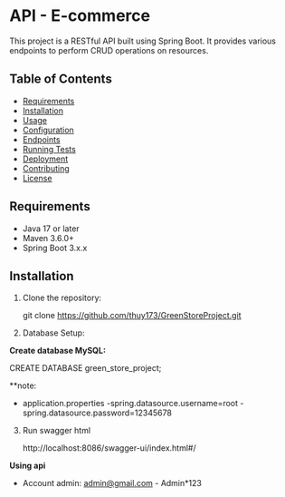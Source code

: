 # API - E-commerce

This project is a RESTful API built using Spring Boot. It provides various endpoints to perform CRUD operations on resources.

## Table of Contents

- [Requirements](#requirements)
- [Installation](#installation)
- [Usage](#usage)
- [Configuration](#configuration)
- [Endpoints](#endpoints)
- [Running Tests](#running-tests)
- [Deployment](#deployment)
- [Contributing](#contributing)
- [License](#license)

## Requirements

- Java 17 or later
- Maven 3.6.0+
- Spring Boot 3.x.x

## Installation

1. Clone the repository:

   git clone https://github.com/thuy173/GreenStoreProject.git

2. Database Setup:

**Create database MySQL:**

   CREATE DATABASE green_store_project;
   
**note:
  - application.properties
    -spring.datasource.username=root
    -spring.datasource.password=12345678

3. Run swagger html

   http://localhost:8086/swagger-ui/index.html#/

**Using api**
- Account admin: admin@gmail.com - Admin*123
